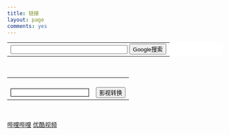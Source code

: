 ```yaml
---
title: 链接
layout: page
comments: yes
---
```


<center>
	<FORM method="GET" action="http://www.google.com/search" target="_blank">
		<TABLE bgcolor="#FFFFFF" style="border:none;">
			<tr>
				<td>
					<INPUT TYPE="text" name="q" size="31px" maxlength="255" value="">
					<INPUT TYPE="hidden" name="hl"  value="zh-CN">
					<INPUT type="submit" name="btnG"  value="Google搜索">
				</td>
			</tr>
		</TABLE>
	</FORM>
</center>

<br/>

<center>
<form id="bdfm" target="_blank" name="bdfm" method="get" action="https://api.47ks.com/webcloud/">
    <table>
       <tr> 
            <td><br/><input type="text" id="search1" name="v" style="border:1px,solid" /></td>
            <td><br/><input type="submit" value="影视转换" /></td>
         </tr>
    </table>
</form>
</center>
<br/>

<a href="http://www.bilibili.com/" target="_blank" >哔哩哔哩</a>
<a href="http://www.youku.com/" target="_blank" >优酷视频</a>
<a href="" target="_blank" ></a>
<a href="" target="_blank" ></a>
